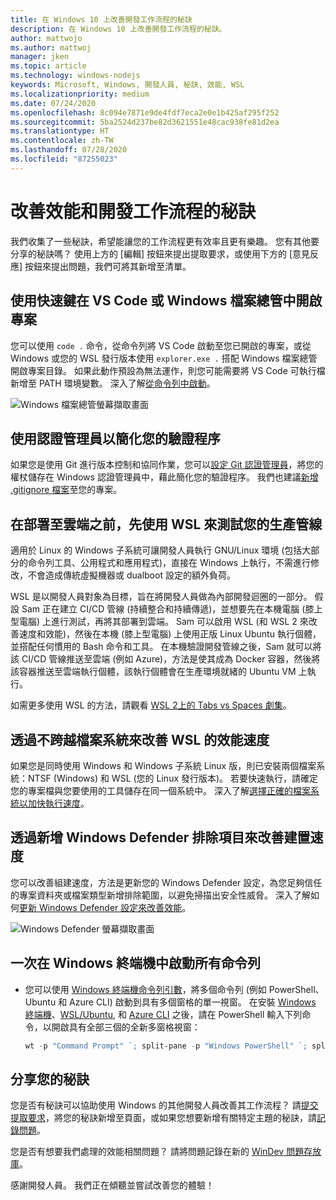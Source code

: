 ```yaml
---
title: 在 Windows 10 上改善開發工作流程的秘訣
description: 在 Windows 10 上改善開發工作流程的秘訣。
author: mattwojo
ms.author: mattwoj
manager: jken
ms.topic: article
ms.technology: windows-nodejs
keywords: Microsoft, Windows, 開發人員, 秘訣, 效能, WSL
ms.localizationpriority: medium
ms.date: 07/24/2020
ms.openlocfilehash: 8c094e7871e9de4fdf7eca2e0e1b425af295f252
ms.sourcegitcommit: 5ba2524d237be82d3621551e48cac938fe81d2ea
ms.translationtype: HT
ms.contentlocale: zh-TW
ms.lasthandoff: 07/28/2020
ms.locfileid: "87255023"
---
```

# <a name="tips-for-improving-performance-and-development-workflows"></a>改善效能和開發工作流程的秘訣

我們收集了一些秘訣，希望能讓您的工作流程更有效率且更有樂趣。 您有其他要分享的秘訣嗎？ 使用上方的 [編輯] 按鈕來提出提取要求，或使用下方的 [意見反應] 按鈕來提出問題，我們可將其新增至清單。

## <a name="use-shortcuts-to-open-a-project-in-vs-code-or-windows-file-explorer"></a>使用快速鍵在 VS Code 或 Windows 檔案總管中開啟專案

您可以使用 `code .` 命令，從命令列將 VS Code 啟動至您已開啟的專案，或從 Windows 或您的 WSL 發行版本使用 `explorer.exe .` 搭配 Windows 檔案總管開啟專案目錄。 如果此動作預設為無法運作，則您可能需要將 VS Code 可執行檔新增至 PATH 環境變數。 深入了解[從命令列中啟動](https://code.visualstudio.com/docs/editor/command-line#_launching-from-command-line)。

![Windows 檔案總管螢幕擷取畫面](../images/wsl-file-explorer.png)

## <a name="use-the-credential-manager-to-your-streamline-authentication-process"></a>使用認證管理員以簡化您的驗證程序

如果您是使用 Git 進行版本控制和協同作業，您可以[設定 Git 認證管理員](https://docs.microsoft.com/windows/wsl/tutorials/wsl-git#git-credential-manager-setup)，將您的權杖儲存在 Windows 認證管理員中，藉此簡化您的驗證程序。 我們也建議[新增 .gitignore 檔案](https://docs.microsoft.com/windows/wsl/tutorials/wsl-git#adding-a-git-ignore-file)至您的專案。

## <a name="use-wsl-for-testing-your-production-pipeline-before-deploying-to-the-cloud"></a>在部署至雲端之前，先使用 WSL 來測試您的生產管線

適用於 Linux 的 Windows 子系統可讓開發人員執行 GNU/Linux 環境 (包括大部分的命令列工具、公用程式和應用程式)，直接在 Windows 上執行，不需進行修改，不會造成傳統虛擬機器或 dualboot 設定的額外負荷。

WSL 是以開發人員對象為目標，旨在將開發人員做為內部開發迴圈的一部分。 假設 Sam 正在建立 CI/CD 管線 (持續整合和持續傳遞)，並想要先在本機電腦 (膝上型電腦) 上進行測試，再將其部署到雲端。 Sam 可以啟用 WSL (和 WSL 2 來改善速度和效能)，然後在本機 (膝上型電腦) 上使用正版 Linux Ubuntu 執行個體，並搭配任何慣用的 Bash 命令和工具。 在本機驗證開發管線之後，Sam 就可以將該 CI/CD 管線推送至雲端 (例如 Azure)，方法是使其成為 Docker 容器，然後將該容器推送至雲端執行個體，該執行個體會在生產環境就緒的 Ubuntu VM 上執行。

如需更多使用 WSL 的方法，請觀看 [WSL 2上的 Tabs vs Spaces 劇集](https://channel9.msdn.com/Shows/Tabs-vs-Spaces/WSL2-Code-faster-on-the-Windows-Subsystem-for-Linux)。

## <a name="improve-performance-speed-for-wsl-by-not-crossing-over-file-systems"></a>透過不跨越檔案系統來改善 WSL 的效能速度

如果您是同時使用 Windows 和 Windows 子系統 Linux 版，則已安裝兩個檔案系統：NTSF (Windows) 和 WSL (您的 Linux 發行版本)。 若要快速執行，請確定您的專案檔與您要使用的工具儲存在同一個系統中。 深入了解[選擇正確的檔案系統以加快執行速度](https://docs.microsoft.com/windows/wsl/compare-versions#use-the-linux-file-system-for-faster-performance)。

## <a name="improve-build-speeds-by-adding-windows-defender-exclusions"></a>透過新增 Windows Defender 排除項目來改善建置速度

您可以改善組建速度，方法是更新您的 Windows Defender 設定，為您足夠信任的專案資料夾或檔案類型新增排除範圍，以避免掃描出安全性威脅。 深入了解如何[更新 Windows Defender 設定來改善效能](https://docs.microsoft.com/windows/android/defender-settings)。

![Windows Defender 螢幕擷取畫面](../images/windows-defender-exclusions.png)

## <a name="launch-all-your-command-lines-in-windows-terminal-at-once"></a>一次在 Windows 終端機中啟動所有命令列

* 您可以使用 [Windows 終端機命令列引數](https://docs.microsoft.com/windows/terminal/command-line-arguments?tabs=powershell#multiple-panes)，將多個命令列 (例如 PowerShell、Ubuntu 和 Azure CLI) 啟動到具有多個窗格的單一視窗。 在安裝 [Windows 終端機](https://docs.microsoft.com/windows/terminal/get-started)、[WSL/Ubuntu](https://docs.microsoft.com/windows/wsl/install-win10), 和 [Azure CLI](https://docs.microsoft.com/cli/azure/install-azure-cli?view=azure-cli-latest) 之後，請在 PowerShell 輸入下列命令，以開啟具有全部三個的全新多窗格視窗：

    ```powershell
    wt -p "Command Prompt" `; split-pane -p "Windows PowerShell" `; split-pane -H wsl.exe
    ```

## <a name="share-your-tips"></a>分享您的秘訣

您是否有秘訣可以協助使用 Windows 的其他開發人員改善其工作流程？ 請[提交提取要求](https://github.com/MicrosoftDocs/windows-uwp/edit/docs/hub/dev-environment/overview.md)，將您的秘訣新增至頁面，或如果您想要新增有關特定主題的秘訣，請[記錄問題](https://github.com/MicrosoftDocs/windows-uwp/issues/new?title=&body=%0A%0A%5BEnter%20feedback%20here%5D%0A%0A%0A---%0A%23%23%23%23%20Document%20Details%0A%0A%E2%9A%A0%20*Do%20not%20edit%20this%20section.%20It%20is%20required%20for%20docs.microsoft.com%20%E2%9E%9F%20GitHub%20issue%20linking.*%0A%0A*%20ID%3A%207779352b-7b4e-dad8-7c1b-b9aba2c5e561%0A*%20Version%20Independent%20ID%3A%20a5b81b80-87a1-b6e2-8936-baf6c1a0b9c5%0A*%20Content%3A%20%5BSet%20up%20your%20Windows%2010%20development%20environment%5D(https%3A%2F%2Fdocs.microsoft.com%2Fen-us%2Fwindows%2Fdev-environment%2Foverview)%0A*%20Content%20Source%3A%20%5Bhub%2Fdev-environment%2Foverview.md%5D(https%3A%2F%2Fgithub.com%2FMicrosoftDocs%2Fwindows-uwp%2Fblob%2Fdocs%2Fhub%2Fdev-environment%2Foverview.md)%0A*%20Product%3A%20**dev-environment**%0A*%20Technology%3A%20**windows-nodejs**)。

您是否有想要我們處理的效能相關問題？ 請將問題記錄在新的 [WinDev 問題存放庫](https://github.com/microsoft/windev)。

感謝開發人員。 我們正在傾聽並嘗試改善您的體驗！
